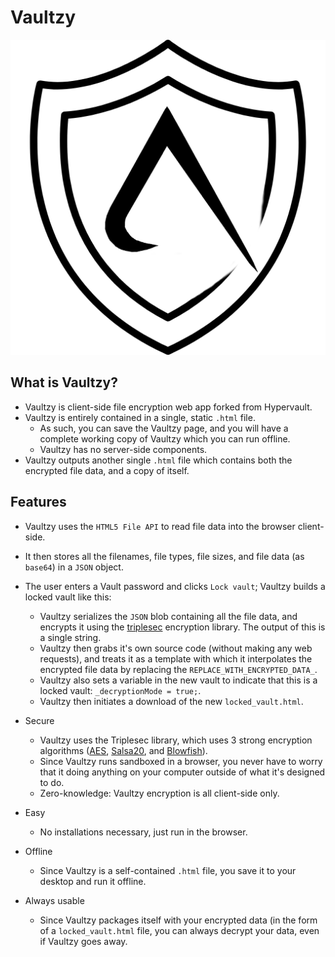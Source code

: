 Vaultzy
==========

![vaultzy_icon](https://github.com/AzzyB/Vaultzy/blob/main/favicon.png)

## What is Vaultzy?

* Vaultzy is client-side file encryption web app forked from Hypervault.
* Vaultzy is entirely contained in a single, static `.html` file.
    - As such, you can save the Vaultzy page, and you will have a complete working copy of Vaultzy which you can run offline.
    - Vaultzy has no server-side components.
* Vaultzy outputs another single `.html` file which contains both the encrypted file data, and a copy of itself.

## Features

* Vaultzy uses the `HTML5 File API` to read file data into the browser client-side.
* It then stores all the filenames, file types, file sizes, and file data (as `base64`) in a `JSON` object.
* The user enters a Vault password and clicks `Lock vault`; Vaultzy builds a locked vault like this:
    - Vaultzy serializes the `JSON` blob containing all the file data, and encrypts it using the [triplesec](https://github.com/keybase/triplesec) encryption library. The output of this is a single string.
    - Vaultzy then grabs it's own source code (without making any web requests), and treats it as a template with which it interpolates the encrypted file data by replacing the `REPLACE_WITH_ENCRYPTED_DATA_`.
    - Vaultzy also sets a variable in the new vault to indicate that this is a locked vault: `_decryptionMode = true;`.
    - Vaultzy then initiates a download of the new `locked_vault.html`.

* Secure
    - Vaultzy uses the Triplesec library, which uses 3 strong encryption algorithms ([AES](https://en.wikipedia.org/wiki/Advanced_Encryption_Standard), [Salsa20](https://en.wikipedia.org/wiki/Salsa20), and [Blowfish](https://en.wikipedia.org/wiki/Blowfish_(cipher))).
    - Since Vaultzy runs sandboxed in a browser, you never have to worry that it doing anything on your computer outside of what it's designed to do.
    - Zero-knowledge: Vaultzy encryption is all client-side only.
* Easy
    - No installations necessary, just run in the browser.
* Offline
    - Since Vaultzy is a self-contained `.html` file, you save it to your desktop and run it offline.
* Always usable
    - Since Vaultzy packages itself with your encrypted data (in the form of a `locked_vault.html` file, you can always decrypt your data, even if Vaultzy goes away.

